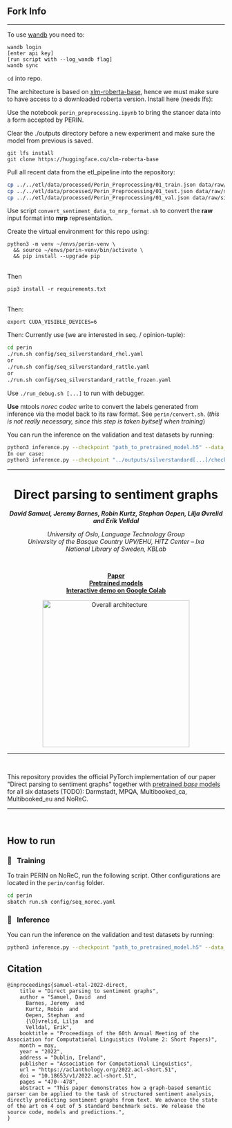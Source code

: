 ## Fork Info
-----

To use [wandb](https://wandb.ai) you need to:
```
wandb login
[enter api key]
[run script with --log_wandb flag]
wandb sync
```

`cd` into repo. 

The architecture is based on [xlm-roberta-base](https://huggingface.co/xlm-roberta-base), hence we must make sure to have access to a downloaded roberta version. Install here (needs lfs): <br>

Use the notebook `perin_preprocessing.ipynb` to bring the stancer data into a form accepted by PERIN.

Clear the ./outputs directory before a new experiment and make sure the model from previous is saved.

```
git lfs install
git clone https://huggingface.co/xlm-roberta-base
```

Pull all recent data from the etl_pipeline into the repository:
<br>

```bash
cp ../../etl/data/processed/Perin_Preprocessing/01_train.json data/raw/silverstandard/train.json && \
cp ../../etl/data/processed/Perin_Preprocessing/01_test.json data/raw/silverstandard/test.json && \
cp ../../etl/data/processed/Perin_Preprocessing/01_val.json data/raw/silverstandard/dev.json
```

Use script `convert_sentiment_data_to_mrp_format.sh` to convert the **raw** input format into **mrp** representation.

Create the virtual environment for this repo using:<br>

```
python3 -m venv ~/envs/perin-venv \
  && source ~/envs/perin-venv/bin/activate \
  && pip install --upgrade pip
```
<br>
Then <br>

```
pip3 install -r requirements.txt
```

<br>
Then:

`export CUDA_VISIBLE_DEVICES=6`

Then:
Currently use (we are interested in seq. / opinion-tuple):
```sh
cd perin
./run.sh config/seq_silverstandard_rhel.yaml
or
./run.sh config/seq_silverstandard_rattle.yaml
or
./run.sh config/seq_silverstandard_rattle_frozen.yaml
```

Use `./run_debug.sh [...]` to run with debugger.

**Use** mtools *norec codec* write to convert the labels generated from inference via the model back to its raw format. See `perin/convert.sh`.
(*this is not really necessary, since this step is taken byitself when training*)

You can run the inference on the validation and test datasets by running:
```sh
python3 inference.py --checkpoint "path_to_pretrained_model.h5" --data_directory ${data_dir}
In our case:
python3 inference.py --checkpoint "../outputs/silverstandard[...]/checkpoint.bin" --data_directory "../data"
```

----

<h1 align="center"><b>Direct parsing to sentiment graphs</b></h1>

<p align="center">
  <i><b>David Samuel, Jeremy Barnes, Robin Kurtz, Stephan Oepen, Lilja Øvrelid and Erik Velldal</b></i>
</p>

<p align="center">
  <i>
    University of Oslo, Language Technology Group<br>
    University of the Basque Country UPV/EHU, HiTZ Center – Ixa<br>
    National Library of Sweden, KBLab
  </i>
</p>
<br>

<p align="center">
  <a href="https://arxiv.org/abs/2203.13209"><b>Paper</b></a><br>
  <a href="TODO"><b>Pretrained models</b></a><br>
  <a href="TODO"><b>Interactive demo on Google Colab</b></a>
</p>

<p align="center">
  <img src="img/architecture_inference.png" alt="Overall architecture" width="340"/>  
</p>

_______

<br>

This repository provides the official PyTorch implementation of our paper "Direct parsing to sentiment graphs" together with [pretrained *base* models](https://drive.google.com/drive/folders/11ozu_uo9z3wJwKl1Ei2C3aBNUvb66E-2?usp=sharing) for all six datasets (TODO): Darmstadt, MPQA, Multibooked_ca, Multibooked_eu and NoReC.

_______

<br>

## How to run

### :feet: &nbsp; Training

To train PERIN on NoReC, run the following script. Other configurations are located in the `perin/config` folder.
```sh
cd perin
sbatch run.sh config/seq_norec.yaml
```

### :feet: &nbsp; Inference

You can run the inference on the validation and test datasets by running:
```sh
python3 inference.py --checkpoint "path_to_pretrained_model.h5" --data_directory ${data_dir}
```

## Citation

```
@inproceedings{samuel-etal-2022-direct,
    title = "Direct parsing to sentiment graphs",
    author = "Samuel, David  and
      Barnes, Jeremy  and
      Kurtz, Robin  and
      Oepen, Stephan  and
      {\O}vrelid, Lilja  and
      Velldal, Erik",
    booktitle = "Proceedings of the 60th Annual Meeting of the Association for Computational Linguistics (Volume 2: Short Papers)",
    month = may,
    year = "2022",
    address = "Dublin, Ireland",
    publisher = "Association for Computational Linguistics",
    url = "https://aclanthology.org/2022.acl-short.51",
    doi = "10.18653/v1/2022.acl-short.51",
    pages = "470--478",
    abstract = "This paper demonstrates how a graph-based semantic parser can be applied to the task of structured sentiment analysis, directly predicting sentiment graphs from text. We advance the state of the art on 4 out of 5 standard benchmark sets. We release the source code, models and predictions.",
}
```
